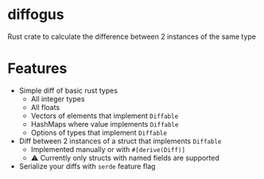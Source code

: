 # diffogus

Rust crate to calculate the difference between 2 instances of the same type

# Features

- Simple diff of basic rust types
    - All integer types
    - All floats
    - Vectors of elements that implement `Diffable`
    - HashMaps where value implements `Diffable`
    - Options of types that implement `Diffable`
- Diff between 2 instances of a struct that implements `Diffable`
    - Implemented manually or with `#[derive(Diff)]`
    - ⚠️ Currently only structs with named fields are supported
- Serialize your diffs with `serde` feature flag